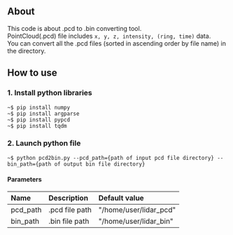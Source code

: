 ## About ##

This code is about .pcd to .bin converting tool.  
PointCloud(.pcd) file includes `x, y, z, intensity, (ring, time)` data.  
You can convert all the .pcd files (sorted in ascending order by file name) in the directory.  

## How to use ##
### 1. Install python libraries ###
`~$ pip install numpy`  
`~$ pip install argparse`  
`~$ pip install pypcd`  
`~$ pip install tqdm`  

### 2. Launch python file ###
`~$ python pcd2bin.py --pcd_path={path of input pcd file directory} --bin_path={path of output bin file directory}`

#### Parameters ####
|Name|Description|Default value|
|:---|:---|:---|
|pcd_path|.pcd file path|"/home/user/lidar_pcd"|
|bin_path|.bin file path|"/home/user/lidar_bin"|
